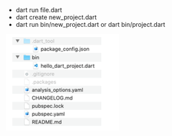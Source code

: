 
- dart run file.dart
- dart create new_project.dart
- dart run bin/new_project.dart or dart bin/project.dart

![Screenshot](/images/dart-structure-project.png)
